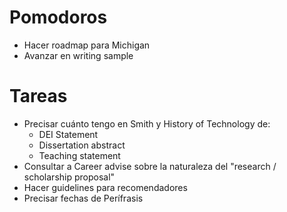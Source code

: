 # Pomodoros

- Hacer roadmap para Michigan
- Avanzar en writing sample

# Tareas

* Precisar cuánto tengo en Smith y History of Technology de:
	* DEI Statement
	* Dissertation abstract
	* Teaching statement
* Consultar a Career advise sobre la naturaleza del  "research / scholarship proposal"
* Hacer guidelines para recomendadores
* Precisar fechas de Perífrasis

